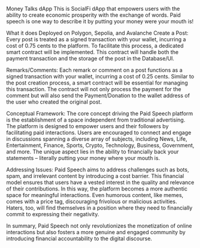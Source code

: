 Money Talks dApp
This is SocialFi dApp that empowers users with the ability to create economic prosperity with the exchange of words. Paid speech is one way to describe it by putting your money were your mouth is!


What it does
Deployed on Polygon, Sepolia, and Avalanche
Create a Post: Every post is treated as a signed transaction with your wallet, incurring a cost of 0.75 cents to the platform. To facilitate this process, a dedicated smart contract will be implemented. This contract will handle both the payment transaction and the storage of the post in the Database/UI.

Remarks/Comments: Each remark or comment on a post functions as a signed transaction with your wallet, incurring a cost of 0.25 cents. Similar to the post creation process, a smart contract will be essential for managing this transaction. The contract will not only process the payment for the comment but will also send the Payment/Donation to the wallet address of the user who created the original post.

Conceptual Framework: The core concept driving the Paid Speech platform is the establishment of a space independent from traditional advertising. The platform is designed to empower users and their followers by facilitating paid interactions. Users are encouraged to connect and engage in discussions spanning a diverse array of subjects, including News, Life, Entertainment, Finance, Sports, Crypto, Technology, Business, Government, and more. The unique aspect lies in the ability to financially back your statements – literally putting your money where your mouth is.

Addressing Issues: Paid Speech aims to address challenges such as bots, spam, and irrelevant content by introducing a cost barrier. This financial model ensures that users have a vested interest in the quality and relevance of their contributions. In this way, the platform becomes a more authentic space for meaningful interactions. Even humorous content, like memes, comes with a price tag, discouraging frivolous or malicious activities. Haters, too, will find themselves in a position where they need to financially commit to expressing their negativity.

In summary, Paid Speech not only revolutionizes the monetization of online interactions but also fosters a more genuine and engaged community by introducing financial accountability to the digital discourse.
